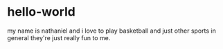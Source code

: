 # hello-world 
my name is nathaniel and i love to play basketball and just other sports in general they're just really fun to me.
